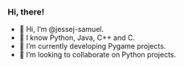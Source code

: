 ### Hi, there!
- 👋 Hi, I’m @jessej-samuel.
- 👀 I know Python, Java, C++ and C.
- 🌱 I’m currently developing Pygame projects.
- 💞️ I’m looking to collaborate on Python projects.

<!---
jessej-samuel/jessej-samuel is a ✨ special ✨ repository because its `README.md` (this file) appears on your GitHub profile.
You can click the Preview link to take a look at your changes.
--->
